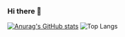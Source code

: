 ### Hi there 👋


[![Anurag's GitHub stats](https://github-readme-stats.vercel.app/api?username=vcolantonio&theme=dark)](https://github.com/anuraghazra/github-readme-stats)
![Top Langs](https://github-readme-stats.vercel.app/api/top-langs/?username=vcolantonio&layout=compact&langs_count=8&theme=dark)

